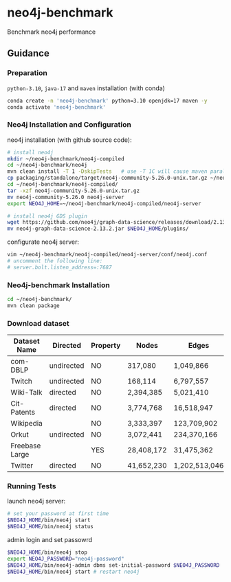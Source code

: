 # neo4j-benchmark

Benchmark neo4j performance

## Guidance

### Preparation

`python-3.10`, `java-17` and `maven` installation (with conda)

```sh
conda create -n 'neo4j-benchmark' python=3.10 openjdk=17 maven -y
conda activate 'neo4j-benchmark'
```

### Neo4j Installation and Configuration

neo4j installation (with github source code):

```sh
# install neo4j
mkdir ~/neo4j-benchmark/neo4j-compiled
cd ~/neo4j-benchmark/neo4j
mvn clean install -T 1 -DskipTests   # use -T 1C will cause maven parallelism error
cp packaging/standalone/target/neo4j-community-5.26.0-unix.tar.gz ~/neo4j-benchmark/neo4j-compiled/
cd ~/neo4j-benchmark/neo4j-compiled/
tar -xzf neo4j-community-5.26.0-unix.tar.gz
mv neo4j-community-5.26.0 neo4j-server
export NEO4J_HOME=~/neo4j-benchmark/neo4j-compiled/neo4j-server

# install neo4j GDS plugin
wget https://github.com/neo4j/graph-data-science/releases/download/2.13.2/neo4j-graph-data-science-2.13.2.jar
mv neo4j-graph-data-science-2.13.2.jar $NEO4J_HOME/plugins/
```

configurate neo4j server:

```sh
vim ~/neo4j-benchmark/neo4j-compiled/neo4j-server/conf/neo4j.conf
# uncomment the following line:
# server.bolt.listen_address=:7687
```

### Neo4j-benchmark Installation

```sh
cd ~/neo4j-benchmark/
mvn clean package
```

### Download dataset

| Dataset Name   | Directed   | Property | Nodes      | Edges         |
| -------------- | ---------- | -------- | ---------- | ------------- |
| com-DBLP       | undirected | NO       | 317,080    | 1,049,866     |
| Twitch         | undirected | NO       | 168,114    | 6,797,557     |
| Wiki-Talk      | directed   | NO       | 2,394,385  | 5,021,410     |
| Cit-Patents    | directed   | NO       | 3,774,768  | 16,518,947    |
| Wikipedia      |            | NO       | 3,333,397  | 123,709,902   |
| Orkut          | undirected | NO       | 3,072,441  | 234,370,166   |
| Freebase Large |            | YES      | 28,408,172 | 31,475,362    |
| Twitter        | directed   | NO       | 41,652,230 | 1,202,513,046 |

### Running Tests

launch neo4j server:

```sh
# set your password at first time 
$NEO4J_HOME/bin/neo4j start
$NEO4J_HOME/bin/neo4j status
```

admin login and set passowrd

```sh
$NEO4J_HOME/bin/neo4j stop
export NEO4J_PASSWORD="neo4j-password"
$NEO4J_HOME/bin/neo4j-admin dbms set-initial-password $NEO4J_PASSWORD
$NEO4J_HOME/bin/neo4j start # restart neo4j
```


